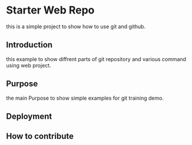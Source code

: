 # Starter Web Repo

this is a simple project to show how to use git and github.

## Introduction

this example to show diffrent parts of git repository and various command using web project.

## Purpose

the main Purpose to show simple examples for  git training demo.

## Deployment



## How to contribute
